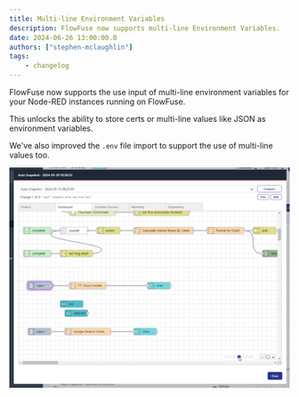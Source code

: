 ```yaml
---
title: Multi-line Environment Variables
description: FlowFuse now supports multi-line Environment Variables.
date: 2024-06-26 13:00:00.0
authors: ["stephen-mclaughlin"]
tags:
    - changelog
---
```


FlowFuse now supports the use input of multi-line environment variables for your Node-RED instances running on FlowFuse.

This unlocks the ability to store certs or multi-line values like JSON as environment variables.

We've also improved the `.env` file import to support the use of multi-line values too.

![multiline environment variables](./images/snapshot-compare-flows.png)
